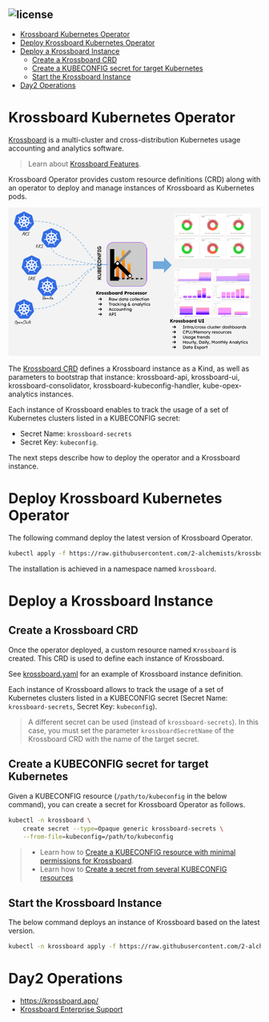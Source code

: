 ![license](https://img.shields.io/github/license/2-alchemists/krossboard-kubernetes-operator.svg?label=License&style=for-the-badge)
---

<!-- vscode-markdown-toc -->
- [Krossboard Kubernetes Operator](#krossboard-kubernetes-operator)
- [Deploy Krossboard Kubernetes Operator](#deploy-krossboard-kubernetes-operator)
- [Deploy a Krossboard Instance](#deploy-a-krossboard-instance)
  - [Create a Krossboard CRD](#create-a-krossboard-crd)
  - [Create a KUBECONFIG secret for target Kubernetes](#create-a-kubeconfig-secret-for-target-kubernetes)
  - [Start the Krossboard Instance](#start-the-krossboard-instance)
- [Day2 Operations](#day2-operations)

<!-- vscode-markdown-toc-config
	numbering=false
	autoSave=true
	/vscode-markdown-toc-config -->
<!-- /vscode-markdown-toc -->

# Krossboard Kubernetes Operator

[Krossboard](https://www.krossboard.app/) is a multi-cluster and cross-distribution Kubernetes usage accounting and analytics software. 

> Learn about [Krossboard Features](./docs/what-is-krossboard.md).

Krossboard Operator provides custom resource definitions (CRD) along with an operator to deploy and manage instances of Krossboard as Kubernetes pods.

![](krossboard-architecture-overview.png)


The [Krossboard CRD](https://raw.githubusercontent.com/2-alchemists/krossboard-kubernetes-operator/main/config/releases/latest/krossboard/krossboard-kubernetes-operator.yaml) defines a Krossboard instance as a Kind, as well as parameters to bootstrap that instance: krossboard-api, krossboard-ui, krossboard-consolidator, krossboard-kubeconfig-handler, kube-opex-analytics instances.

Each instance of Krossboard enables to track the usage of a set of Kubernetes clusters listed in a KUBECONFIG secret:

* Secret Name: `krossboard-secrets`
* Secret Key: `kubeconfig`.

The next steps describe how to deploy the operator and a Krossboard instance.

# <a name='DeployKrossboardOperator'></a>Deploy Krossboard Kubernetes Operator
The following command deploy the latest version of Krossboard Operator.

```bash
kubectl apply -f https://raw.githubusercontent.com/2-alchemists/krossboard-kubernetes-operator/main/config/releases/latest/krossboard/krossboard-kubernetes-operator.yaml
```

The installation is achieved in a namespace named `krossboard`.


# <a name='DeployaKrossboardInstance'></a>Deploy a Krossboard Instance

## <a name='CreateaKrossboardCRD'></a>Create a Krossboard CRD

Once the operator deployed, a custom resource named `Krossboard` is created. This CRD is used to define each instance of Krossboard.

See [krossboard.yaml](https://github.com/2-alchemists/krossboard-kubernetes-operator/blob/main/config/releases/latest/krossboard/krossboard.yaml) for an example of Krossboard instance definition.

Each instance of Krossboard allows to track the usage of a set of Kubernetes clusters listed in a KUBECONFIG secret (Secret Name: `krossboard-secrets`, Secret Key: `kubeconfig`). 

> A different secret can be used (instead of `krossboard-secrets`). In this case, you must set the parameter `krossboardSecretName` of the Krossboard CRD with the name of the target secret.


## <a name='CreateaKUBECONFIGsecretfortargetKubernetes'></a>Create a KUBECONFIG secret for target Kubernetes
Given a KUBECONFIG resource (`/path/to/kubeconfig` in the below command), you can create a secret for Krossboard Operator as follows. 

```bash
kubectl -n krossboard \
    create secret --type=Opaque generic krossboard-secrets \
    --from-file=kubeconfig=/path/to/kubeconfig
```

> * Learn how to [Create a KUBECONFIG resource with minimal permissions for Krossboard](./docs/create-kubeconfig-with-minimal-permissions.md).
> * Learn how to [Create a secret from several KUBECONFIG resources](./docs/create-kubeconfig-secret.md)


## <a name='StarttheKrossboardInstance'></a>Start the Krossboard Instance
The below command deploys an instance of Krossboard based on the latest version.

```bash
kubectl -n krossboard apply -f https://raw.githubusercontent.com/2-alchemists/krossboard-kubernetes-operator/main/config/releases/latest/krossboard/krossboard-deployment.yaml
```

# Day2 Operations

* https://krossboard.app/
* [Krossboard Enterprise Support](https://krossboard.app/#pricing) 
